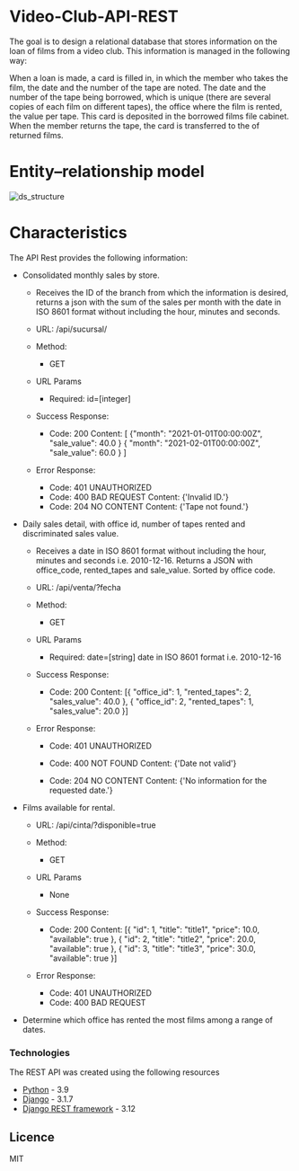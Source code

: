 # Video-Club-API-REST

The goal is to design a relational database that stores information on the loan of films from a video club. 
This information is managed in the following way:

When a loan is made, a card is filled in, in which the member who takes the film, the date and the number of the tape are noted. The date and the number of the tape being borrowed, which is unique (there are several copies of each film on different tapes), the office where the film is rented, the value per tape. This card is deposited in the borrowed films file cabinet. When the member returns the tape, the card is transferred to the of returned films.

# Entity–relationship model
![ds_structure](https://github.com/ingjavierpinilla/video-club-API-REST/blob/main/Entity–relationship_model.png)
# Characteristics
The API Rest provides the following information:
  - Consolidated monthly sales by store.
    - Receives the ID of the branch from which the information is desired, returns a json with the sum of the sales per month with the date in ISO 8601 format without including the hour, minutes and seconds.

    - URL: /api/sucursal/<id>

    - Method:

      - GET

    - URL Params

      - Required: id=[integer]

    - Success Response:

      - Code: 200
        Content:
        [
        {"month": "2021-01-01T00:00:00Z",
        "sale_value": 40.0 }
        { "month": "2021-02-01T00:00:00Z",
        "sale_value": 60.0 }
        ]
    - Error Response:

      - Code: 401 UNAUTHORIZED
      - Code: 400 BAD REQUEST
        Content: {'Invalid ID.'}
      - Code: 204 NO CONTENT
        Content: {'Tape <id> not found.'}

  - Daily sales detail, with office id, number of tapes rented and discriminated sales value.
    - Receives a date in ISO 8601 format without including the hour, minutes and seconds i.e. 2010-12-16. Returns a JSON with office_code, rented_tapes and sale_value. Sorted by office code.
    - URL: /api/venta/?fecha
    - Method:
      - GET
    - URL Params
      - Required: date=[string] date in ISO 8601 format i.e. 2010-12-16

    - Success Response:

      - Code: 200
      Content:
      [{ "office_id": 1, "rented_tapes": 2, "sales_value": 40.0 }, { "office_id": 2, "rented_tapes": 1, "sales_value": 20.0 }]
    - Error Response:

      - Code: 401 UNAUTHORIZED

      - Code: 400 NOT FOUND
      Content: {'Date not valid'}

      - Code: 204 NO CONTENT
      Content: {'No information for the requested date.'}
  - Films available for rental.
    - URL: /api/cinta/?disponible=true
    - Method:
      - GET
    - URL Params
      - None
    - Success Response:

      - Code: 200
      Content: [{ "id": 1, "title": "title1", "price": 10.0, "available": true }, { "id": 2, "title": "title2", "price": 20.0, "available": true }, { "id": 3, "title": "title3", "price": 30.0, "available": true }]
    - Error Response:

      - Code: 401 UNAUTHORIZED
      - Code: 400 BAD REQUEST

  - Determine which office has rented the most films among a range of dates. 


### Technologies

The REST API was created using the following resources


* [Python] - 3.9
* [Django] - 3.1.7
* [Django REST framework] - 3.12


Licence
----

MIT



   [Python]: <https://www.python.org>
   [Django]: <https://pypi.org/project/Django/>
   [Django REST framework]: <https://pypi.org/project/djangorestframework/>
